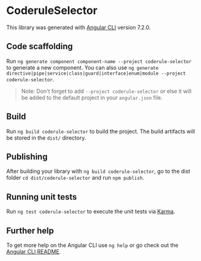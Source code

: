 # CoderuleSelector

This library was generated with [Angular CLI](https://github.com/angular/angular-cli) version 7.2.0.

## Code scaffolding

Run `ng generate component component-name --project coderule-selector` to generate a new component. You can also use `ng generate directive|pipe|service|class|guard|interface|enum|module --project coderule-selector`.
> Note: Don't forget to add `--project coderule-selector` or else it will be added to the default project in your `angular.json` file. 

## Build

Run `ng build coderule-selector` to build the project. The build artifacts will be stored in the `dist/` directory.

## Publishing

After building your library with `ng build coderule-selector`, go to the dist folder `cd dist/coderule-selector` and run `npm publish`.

## Running unit tests

Run `ng test coderule-selector` to execute the unit tests via [Karma](https://karma-runner.github.io).

## Further help

To get more help on the Angular CLI use `ng help` or go check out the [Angular CLI README](https://github.com/angular/angular-cli/blob/master/README.md).
